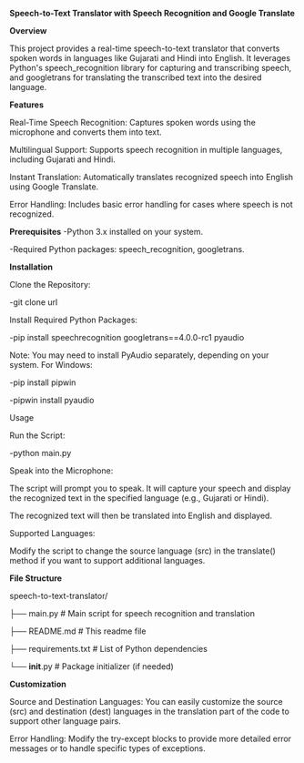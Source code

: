 **Speech-to-Text Translator with Speech Recognition and Google Translate**

**Overview**

This project provides a real-time speech-to-text translator that converts spoken words in languages like Gujarati and Hindi into English. It leverages Python's speech_recognition library for capturing and transcribing speech, and googletrans for translating the transcribed text into the desired language.

**Features**

Real-Time Speech Recognition: Captures spoken words using the microphone and converts them into text.

Multilingual Support: Supports speech recognition in multiple languages, including Gujarati and Hindi.

Instant Translation: Automatically translates recognized speech into English using Google Translate.

Error Handling: Includes basic error handling for cases where speech is not recognized.

**Prerequisites**
-Python 3.x installed on your system.

-Required Python packages: speech_recognition, googletrans.

**Installation**

Clone the Repository:

-git clone url

Install Required Python Packages:

-pip install speechrecognition googletrans==4.0.0-rc1 pyaudio

Note: You may need to install PyAudio separately, depending on your system. For Windows:

-pip install pipwin

-pipwin install pyaudio

Usage

Run the Script:

-python main.py

Speak into the Microphone:

The script will prompt you to speak. It will capture your speech and display the recognized text in the specified language (e.g., Gujarati or Hindi).

The recognized text will then be translated into English and displayed.

Supported Languages:

Modify the script to change the source language (src) in the translate() method if you want to support additional languages.

**File Structure**

speech-to-text-translator/

├── main.py                # Main script for speech recognition and translation

├── README.md              # This readme file

├── requirements.txt       # List of Python dependencies

└── __init__.py            # Package initializer (if needed)

**Customization**

Source and Destination Languages: You can easily customize the source (src) and destination (dest) languages in the translation part of the code to support other language pairs.

Error Handling: Modify the try-except blocks to provide more detailed error messages or to handle specific types of exceptions.
